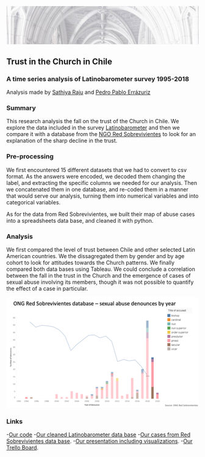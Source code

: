 ![Header](https://github.com/pedropabloerr/trust-in-the-church-in-chile/blob/main/images/Church-Header.jpeg?raw=true)
## Trust in the Church in Chile
### A time series analysis of Latinobarometer survey 1995-2018
Analysis made by [Sathiya Raju](https://www.linkedin.com/in/sathiya-raju) and [Pedro Pablo Errázuriz](https://www.linkedin.com/in/pedropablo-errazuriz/)

### Summary

This research analysis the fall on the trust of the Church in Chile. We explore the data included in the survey [Latinobarometer](https://www.latinobarometro.org/latContents.jsp) and then we compare it with a database from the [NGO Red Sobrevivientes](https://www.redsobrevivientes.org/post/mapa-abusos) to look for an explanation of the sharp decline in the trust. 

### Pre-processing

We first encountered 15 different datasets that we had to convert to csv format. As the answers were encoded, we decoded them changing the label, and extracting the specific columns we needed for our analysis. Then we concatenated them in one database, and re-coded them in a manner that would serve our analysis, turning them into numerical variables and into categorical variables. 

As for the data from Red Sobrevivientes, we built their map of abuse cases into a spreadsheets data base, and cleaned it with python. 

### Analysis

We first compared the level of trust between Chile and other selected Latin American countries. We the dissagregated them by gender and by age cohort to look for attitudes towards the Church patterns. We finally compared both data bases using Tableau. We could conclude a correlation between the fall in the trust in the Church and the emergence of cases of sexual abuse involving its members, though it was not possible to quantify the effect of a case in particular. 

![decline in trust and emergence of cases](https://github.com/pedropabloerr/trust-in-the-church-in-chile/blob/main/images/Screenshot%202021-07-02%20at%2010.03.40.png?raw=true)

### Links

-[Our code](https://github.com/pedropabloerr/trust-in-the-church-in-chile/blob/main/code/mid_term_project_complete_file.ipynb)
-[Our cleaned Latinobarometer data base](https://github.com/pedropabloerr/trust-in-the-church-in-chile/blob/main/databases/data_all_v6.csv)
-[Our cases from Red Sobrevivientes data base](https://github.com/pedropabloerr/trust-in-the-church-in-chile/blob/main/databases/Cases_DataBase_V2.csv). 
-[Our presentation including visualizations](https://github.com/pedropabloerr/trust-in-the-church-in-chile/blob/main/presentation/Presentation.pdf).
-[Our Trello Board](https://trello.com/b/GzzGcTCn/mid-term-project "trello board trust in the church project").
